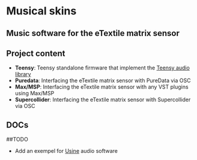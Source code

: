 # Musical skins

## Music software for the eTextile matrix sensor

## Project content
- **Teensy**: Teensy standalone firmware that implement the [Teensy audio library](https://www.pjrc.com/teensy/td_libs_Audio.html)
- **Puredata**: Interfacing the eTextile matrix sensor with PureData via OSC
- **Max/MSP**: Interfacing the eTextile matrix sensor with any VST plugins using Max/MSP
- **Supercollider**: Interfacing the eTextile matrix sensor with Supercollider via OSC

## DOCs

##TODO
- Add an exempel for [Usine](http://www.sensomusic.org/) audio software